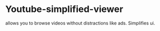 # Youtube-simplified-viewer
allows you to browse videos without distractions like ads. Simplifies ui.

